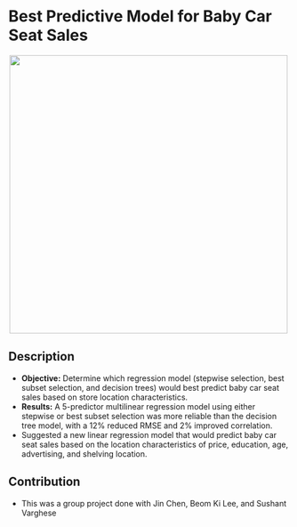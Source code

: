 # Best Predictive Model for Baby Car Seat Sales

<p align="center">
  <img src="https://data.family-nation.com/imgprodotto/safety-1st-sweet-safe-baby-car-seat-group-0-1-full-red-0-18-kg-car-seats-group-1-2-3_47602.jpg" width=500/>
</p>

Description 
-----------
* __Objective:__ Determine which regression model (stepwise selection, best subset selection, and decision trees) would best predict baby car seat sales based on store location characteristics. 
* __Results:__ A 5-predictor multilinear regression model using either stepwise or best subset selection was more reliable than the decision tree model, with a 12% reduced RMSE and 2% improved correlation. 
* Suggested a new linear regression model that would predict baby car seat sales based on the location characteristics of price, education, age, advertising, and shelving location. 

Contribution 
-------------
* This was a group project done with Jin Chen, Beom Ki Lee, and Sushant Varghese
